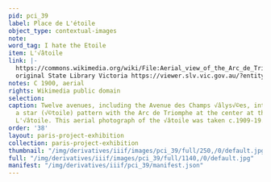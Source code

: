 ```yaml
---
pid: pci_39
label: Place de L'étoile
object_type: contextual-images
note: 
word_tag: I hate the Etoile
item: L'√âtoile
link: |-
  https://commons.wikimedia.org/wiki/File:Aerial_view_of_the_Arc_de_Triomphe,_Paris,_France,_ca._1900.jpg
  original State Library Victoria https://viewer.slv.vic.gov.au/?entity=IE138025&mode=browse
notes: C 1900, aerial
rights: Wikimedia public domain
selection: 
caption: Twelve avenues, including the Avenue des Champs √âlys√©es, intersect to form
  a star (√©toile) pattern with the Arc de Triomphe at the center at the Place de
  L'√âtoile. This aerial photograph of the √âtoile was taken c.1909-19.
order: '38'
layout: paris-project-exhibition
collection: paris-project-exhibition
thumbnail: "/img/derivatives/iiif/images/pci_39/full/250,/0/default.jpg"
full: "/img/derivatives/iiif/images/pci_39/full/1140,/0/default.jpg"
manifest: "/img/derivatives/iiif/pci_39/manifest.json"
---
```

